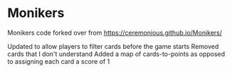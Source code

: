 # Monikers
Monikers code forked over from https://ceremonious.github.io/Monikers/

Updated to allow players to filter cards before the game starts
Removed cards that I don't understand
Added a map of cards-to-points as opposed to assigning each card a score of 1
